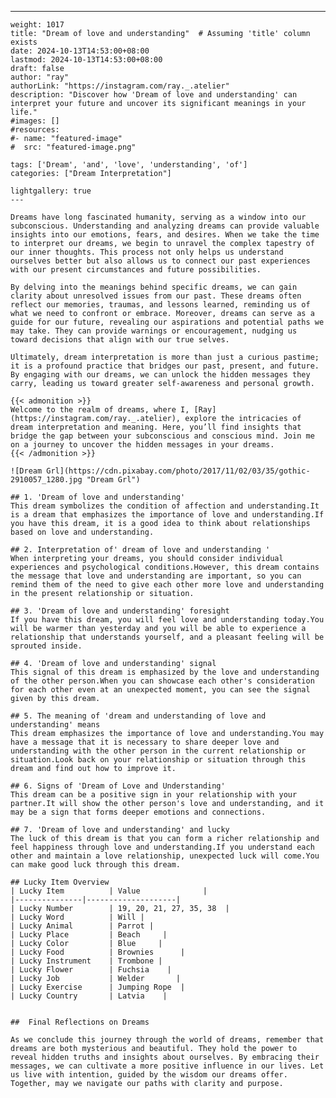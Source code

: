 ---
    weight: 1017
    title: "Dream of love and understanding"  # Assuming 'title' column exists
    date: 2024-10-13T14:53:00+08:00
    lastmod: 2024-10-13T14:53:00+08:00
    draft: false
    author: "ray"
    authorLink: "https://instagram.com/ray._.atelier"
    description: "Discover how 'Dream of love and understanding' can interpret your future and uncover its significant meanings in your life."
    #images: []
    #resources:
    #- name: "featured-image"
    #  src: "featured-image.png"
    
    tags: ['Dream', 'and', 'love', 'understanding', 'of']
    categories: ["Dream Interpretation"]
    
    lightgallery: true
    ---
    
    Dreams have long fascinated humanity, serving as a window into our subconscious. Understanding and analyzing dreams can provide valuable insights into our emotions, fears, and desires. When we take the time to interpret our dreams, we begin to unravel the complex tapestry of our inner thoughts. This process not only helps us understand ourselves better but also allows us to connect our past experiences with our present circumstances and future possibilities.
    
    By delving into the meanings behind specific dreams, we can gain clarity about unresolved issues from our past. These dreams often reflect our memories, traumas, and lessons learned, reminding us of what we need to confront or embrace. Moreover, dreams can serve as a guide for our future, revealing our aspirations and potential paths we may take. They can provide warnings or encouragement, nudging us toward decisions that align with our true selves.
    
    Ultimately, dream interpretation is more than just a curious pastime; it is a profound practice that bridges our past, present, and future. By engaging with our dreams, we can unlock the hidden messages they carry, leading us toward greater self-awareness and personal growth.
    
    {{< admonition >}}
    Welcome to the realm of dreams, where I, [Ray](https://instagram.com/ray._.atelier), explore the intricacies of dream interpretation and meaning. Here, you’ll find insights that bridge the gap between your subconscious and conscious mind. Join me on a journey to uncover the hidden messages in your dreams.
    {{< /admonition >}}
    
    ![Dream Grl](https://cdn.pixabay.com/photo/2017/11/02/03/35/gothic-2910057_1280.jpg "Dream Grl")
    
    ## 1. 'Dream of love and understanding'
    This dream symbolizes the condition of affection and understanding.It is a dream that emphasizes the importance of love and understanding.If you have this dream, it is a good idea to think about relationships based on love and understanding.
    
    ## 2. Interpretation of' dream of love and understanding '
    When interpreting your dreams, you should consider individual experiences and psychological conditions.However, this dream contains the message that love and understanding are important, so you can remind them of the need to give each other more love and understanding in the present relationship or situation.
    
    ## 3. 'Dream of love and understanding' foresight
    If you have this dream, you will feel love and understanding today.You will be warmer than yesterday and you will be able to experience a relationship that understands yourself, and a pleasant feeling will be sprouted inside.
    
    ## 4. 'Dream of love and understanding' signal
    This signal of this dream is emphasized by the love and understanding of the other person.When you can showcase each other's consideration for each other even at an unexpected moment, you can see the signal given by this dream.
    
    ## 5. The meaning of 'dream and understanding of love and understanding' means
    This dream emphasizes the importance of love and understanding.You may have a message that it is necessary to share deeper love and understanding with the other person in the current relationship or situation.Look back on your relationship or situation through this dream and find out how to improve it.
    
    ## 6. Signs of 'Dream of Love and Understanding'
    This dream can be a positive sign in your relationship with your partner.It will show the other person's love and understanding, and it may be a sign that forms deeper emotions and connections.
    
    ## 7. 'Dream of love and understanding' and lucky
    The luck of this dream is that you can form a richer relationship and feel happiness through love and understanding.If you understand each other and maintain a love relationship, unexpected luck will come.You can make good luck through this dream.
    
    ## Lucky Item Overview
    | Lucky Item          | Value              |
    |---------------|--------------------|
    | Lucky Number        | 19, 20, 21, 27, 35, 38  |
    | Lucky Word          | Will |
    | Lucky Animal        | Parrot |
    | Lucky Place         | Beach     |
    | Lucky Color         | Blue     |
    | Lucky Food          | Brownies      |
    | Lucky Instrument    | Trombone |
    | Lucky Flower        | Fuchsia    |
    | Lucky Job           | Welder       |
    | Lucky Exercise      | Jumping Rope  |
    | Lucky Country       | Latvia    |
    
    
    ##  Final Reflections on Dreams
    
    As we conclude this journey through the world of dreams, remember that dreams are both mysterious and beautiful. They hold the power to reveal hidden truths and insights about ourselves. By embracing their messages, we can cultivate a more positive influence in our lives. Let us live with intention, guided by the wisdom our dreams offer. Together, may we navigate our paths with clarity and purpose.
    